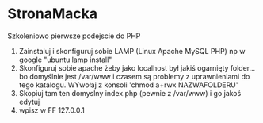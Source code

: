 StronaMacka
===========

Szkoleniowo pierwsze podejscie do PHP

1. Zainstaluj i skonfiguruj sobie LAMP (Linux Apache MySQL PHP)
  np w google "ubuntu lamp install"
2. Skonfiguruj sobie apache żeby jako localhost był jakiś ogarnięty folder... bo domyślnie jest /var/www i czasem są problemy z uprawnieniami do tego katalogu. WYwołaj z konsoli 'chmod a+rwx NAZWAFOLDERU'
3. Skopiuj tam ten domyslny index.php (pewnie z /var/www) i go jakoś edytuj
4. wpisz w FF 127.0.0.1
